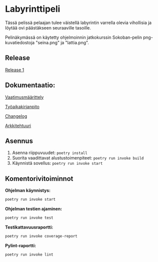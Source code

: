 # Labyrinttipeli

Tässä pelissä pelaajan tulee väistellä labyrintin varrella olevia vihollisia ja löytää ovi päästäkseen seuraaville tasoille.

Pelinäkymässä on käytetty ohjelmoinnin jatkokurssin Sokoban-pelin png-kuvatiedostoja "seina.png" ja "lattia.png". 


## Release
[Release 1](https://github.com/laurelcrelia/ot-harjoitustyo/releases/tag/viikko5)


## Dokumentaatio:

[Vaatimusmäärittely](https://github.com/laurelcrelia/ot-harjoitustyo/blob/master/dokumentaatio/vaatimusmaarittely.md)

[Työaikakirjanpito](https://github.com/laurelcrelia/ot-harjoitustyo/blob/master/dokumentaatio/tuntikirjanpito.md)

[Changelog](https://github.com/laurelcrelia/ot-harjoitustyo/blob/master/dokumentaatio/changelog.md)

[Arkkitehtuuri](https://github.com/laurelcrelia/ot-harjoitustyo/blob/master/dokumentaatio/arkkitehtuuri.md)

## Asennus

1. Asenna riippuvuudet:
```poetry install```
2. Suorita vaadittavat alustustoimenpiteet:
```poetry run invoke build```
3. Käynnistä sovellus:
```poetry run invoke start```

## Komentorivitoiminnot

**Ohjelman käynnistys:**
```bash
poetry run invoke start
```

**Ohjelman testien ajaminen:**
```bash
poetry run invoke test
```

**Testikattavuusraportti:**
``` bash
poetry run invoke coverage-report
```

**Pylint-raportti:**
```bash
poetry run invoke lint
```


